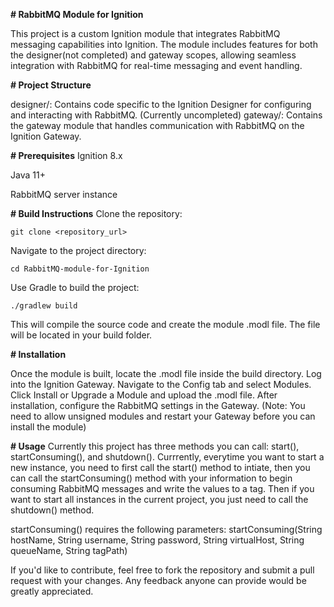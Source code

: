 **# RabbitMQ Module for Ignition**

This project is a custom Ignition module that integrates RabbitMQ messaging capabilities into Ignition. The module includes features for both the designer(not completed) and gateway scopes, allowing seamless integration with RabbitMQ for real-time messaging and event handling.

**# Project Structure**

designer/: Contains code specific to the Ignition Designer for configuring and interacting with RabbitMQ. (Currently uncompleted)
gateway/: Contains the gateway module that handles communication with RabbitMQ on the Ignition Gateway.


**# Prerequisites**
Ignition 8.x

Java 11+

RabbitMQ server instance


**# Build Instructions**
Clone the repository:

```
git clone <repository_url>
```
Navigate to the project directory:

```
cd RabbitMQ-module-for-Ignition
```
Use Gradle to build the project:
```
./gradlew build
```
This will compile the source code and create the module .modl file. The file will be located in your build folder.

**# Installation**

Once the module is built, locate the .modl file inside the build directory.
Log into the Ignition Gateway.
Navigate to the Config tab and select Modules.
Click Install or Upgrade a Module and upload the .modl file.
After installation, configure the RabbitMQ settings in the Gateway.
(Note: You need to allow unsigned modules and restart your Gateway before you can install the module)


**# Usage**
Currently this project has three methods you can call: start(), startConsuming(), and shutdown(). Currrently, everytime you want to start a new instance, you need to first call the start() method to intiate, then you can call the startConsuming() method with your information to begin consuming RabbitMQ messages and write the values to a tag. Then if you want to start all instances in the current project, you just need to call the shutdown() method.

startConsuming() requires the following parameters: 
startConsuming(String hostName, String username, String password, String virtualHost, String queueName, String tagPath)

If you'd like to contribute, feel free to fork the repository and submit a pull request with your changes. Any feedback anyone can provide would be greatly appreciated.
